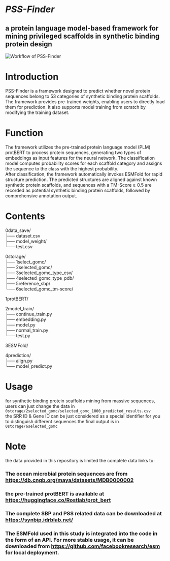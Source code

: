 
***PSS-Finder***
=
a protein language model-based framework for mining privileged scaffolds in synthetic binding protein design
-
![Workflow of PSS-Finder](PSS-Finder.png)

# Introduction  
PSS-Finder is a framework designed to predict whether novel protein sequences belong to 53 categories of synthetic binding protein scaffolds. The framework provides pre-trained weights, enabling users to directly load them for prediction. It also supports model training from scratch by modifying the training dataset.

# Function  
The framework utilizes the pre-trained protein language model (PLM) protBERT to process protein sequences, generating two types of embeddings as input features for the neural network. The classification model computes probability scores for each scaffold category and assigns the sequence to the class with the highest probability.  
After classification, the framework automatically invokes ESMFold for rapid structure prediction. The predicted structures are aligned against known synthetic protein scaffolds, and sequences with a TM-Score ≥ 0.5 are recorded as potential synthetic binding protein scaffolds, followed by comprehensive annotation output.

# Contents
0data_save/  
├── dataset.csv  
├── model_weight/  
└── test.csv  
  
0storage/  
├── 1select_gomc/  
├── 2selected_gomc/  
├── 3selected_gomc_type_csv/  
├── 4selected_gomc_type_pdb/  
├── 5reference_sbp/  
└── 6selected_gomc_tm-score/  
  
1protBERT/
  
2model_train/  
├── continue_train.py  
├── embedding.py  
├── model.py  
├── normal_train.py  
└── test.py  
  
3ESMFold/  
  
4prediction/  
├── align.py  
└── model_predict.py  

# Usage
for synthetic binding protein scaffolds mining from massive sequences, users can just change the data in `0storage/2selected_gomc/selected_gomc_1000_predicted_results.csv`  
the SRR ID & Gene ID can be just considered as a special identifier for you to distinguish different sequences
the final output is in `0storage/6selected_gomc`  

# Note
the data provided in this repository is limited
the complete data links to:  
### The ocean microbial protein sequences are from https://db.cngb.org/maya/datasets/MDB0000002  
### the pre-trained protBERT is available at https://huggingface.co/Rostlab/prot_bert  
### The complete SBP and PSS related data can be downloaded at https://synbip.idrblab.net/  
### The ESMFold used in this study is integrated into the code in the form of an API. For more stable usage, it can be downloaded from https://github.com/facebookresearch/esm for local deployment.    

